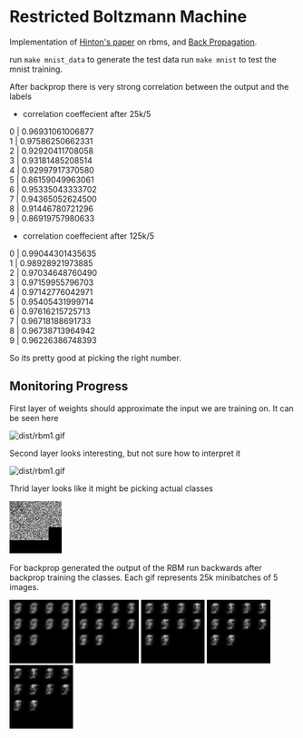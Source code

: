 Restricted Boltzmann Machine
============================

Implementation of [Hinton's paper](docs/hinton_rbm_guide.pdf?raw=true) on rbms, and [Back Propagation](docs/rojas-backprop.pdf?raw=true).

run `make mnist_data` to generate the test data
run `make mnist` to test the mnist training.

After backprop there is very strong correlation between the output and the labels

* correlation coeffecient after 25k/5

0 | 0.96931061006877  
1 | 0.97586250662331  
2 | 0.92920411708058  
3 | 0.93181485208514  
4 | 0.92997917370580  
5 | 0.86159049963061  
6 | 0.95335043333702  
7 | 0.94365052624500  
8 | 0.91446780721296  
9 | 0.86919757980633  

* correlation coeffecient after 125k/5

0 | 0.99044301435635  
1 | 0.98928921973885  
2 | 0.97034648760490  
3 | 0.97159955796703  
4 | 0.97142776042971  
5 | 0.95405431999714  
6 | 0.97616215725713  
7 | 0.96718188691733  
8 | 0.96738713964942  
9 | 0.96226386748393  

So its pretty good at picking the right number.

Monitoring Progress
-------------------

First layer of weights should approximate the input we are training on.  It can be seen here 

![dist/rbm1.gif](results/rbm1.gif?raw=true)

Second layer looks interesting, but not sure how to interpret it 

![dist/rbm1.gif](results/rbm2.gif?raw=true)

Thrid layer looks like it might be picking actual classes

![dist/rbm1.gif](results/rbm3.gif?raw=true)

For backprop generated the output of the RBM run backwards after backprop training the classes.  Each gif represents 25k minibatches of 5 images.  

![dist/bp1.gif](results/bp1.gif?raw=true)
![dist/bp2.gif](results/bp2.gif?raw=true)
![dist/bp3.gif](results/bp3.gif?raw=true)
![dist/bp4.gif](results/bp4.gif?raw=true)
![dist/bp5.gif](results/bp5.gif?raw=true)

